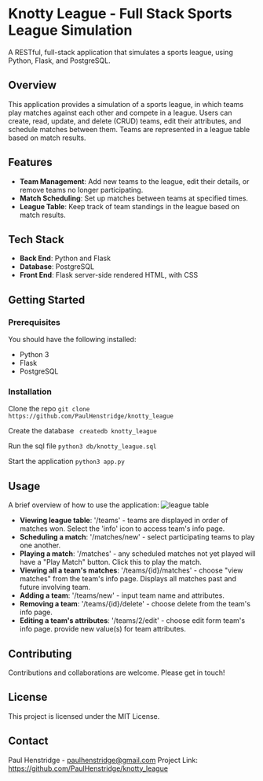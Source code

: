 # Knotty League - Full Stack Sports League Simulation

A RESTful, full-stack application that simulates a sports league, using Python, Flask, and PostgreSQL.

## Overview

This application provides a simulation of a sports league, in which teams play matches against each other and compete in a league. Users can create, read, update, and delete (CRUD) teams, edit their attributes, and schedule matches between them. Teams are represented in a league table based on match results.

## Features

- **Team Management**: Add new teams to the league, edit their details, or remove teams no longer participating.
- **Match Scheduling**: Set up matches between teams at specified times.
- **League Table**: Keep track of team standings in the league based on match results.

## Tech Stack

- **Back End**: Python and Flask
- **Database**: PostgreSQL
- **Front End**: Flask server-side rendered HTML, with CSS

## Getting Started

### Prerequisites

You should have the following installed:

- Python 3
- Flask
- PostgreSQL

### Installation

Clone the repo
```git clone https://github.com/PaulHenstridge/knotty_league```

Create the database
``` createdb knotty_league```

Run the sql file
```python3 db/knotty_league.sql```

Start the application
```python3 app.py```

## Usage

A brief overview of how to use the application:
![league table](/static/images/Screenshot1.png)

- **Viewing league table**: '/teams' - teams are displayed in order of matches won. Select the 'info' icon to access team's info page.
- **Scheduling a match**: '/matches/new' - select participating teams to play one another.
- **Playing a match**: '/matches' - any scheduled matches not yet played will have a "Play Match" button.   Click this to play the match.
- **Viewing all a team's matches**: '/teams/{id}/matches' - choose "view matches" from the team's info page.  Displays all matches past and future involving team.
- **Adding a team**: '/teams/new' - input team name and attributes.
- **Removing a team**: '/teams/{id}/delete' - choose delete from the team's info page.
- **Editing a team's attributes**: '/teams/2/edit' - choose edit form team's info page. provide new value(s) for team attributes.

## Contributing

Contributions and collaborations are welcome. Please get in touch!

## License

This project is licensed under the MIT License.

## Contact

Paul Henstridge - paulhenstridge@gmail.com
Project Link: https://github.com/PaulHenstridge/knotty_league





